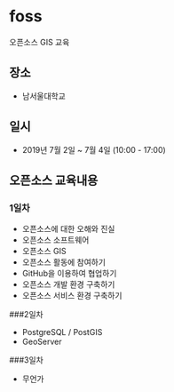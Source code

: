﻿# foss
오픈소스 GIS 교육

## 장소
* 남서울대학교

## 일시
* 2019년 7월 2일 ~ 7월 4일 (10:00 - 17:00)

## 오픈소스 교육내용
### 1일차
* 오픈소스에 대한 오해와 진실
* 오픈소스 소프트웨어
* 오픈소스 GIS
* 오픈소스 활동에 참여하기
* GitHub을 이용하여 협업하기
* 오픈소스 개발 환경 구축하기
* 오픈소스 서비스 환경 구축하기

###2일차
* PostgreSQL / PostGIS
* GeoServer

###3일차
* 무언가
